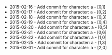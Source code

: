 - 2015-02-16 - Add commit for character: a - [0,1]
- 2015-02-17 - Add commit for character: a - [0,2]
- 2015-02-18 - Add commit for character: a - [0,3]
- 2015-02-19 - Add commit for character: a - [0,4]
- 2015-02-20 - Add commit for character: a - [0,5]
- 2015-02-21 - Add commit for character: a - [0,6]
- 2015-02-22 - Add commit for character: a - [1,0]
- 2015-02-25 - Add commit for character: a - [1,3]
- 2015-03-01 - Add commit for character: a - [2,0]
